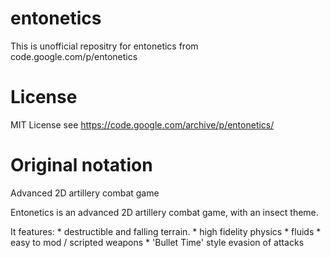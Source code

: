 # entonetics

This is unofficial repositry for entonetics from code.google.com/p/entonetics

# License

MIT License see https://code.google.com/archive/p/entonetics/

# Original notation

Advanced 2D artillery combat game

Entonetics is an advanced 2D artillery combat game, with an insect theme.

It features: * destructible and falling terrain. * high fidelity physics * fluids * easy to mod / scripted weapons * 'Bullet Time' style evasion of attacks

